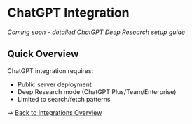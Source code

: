 # ChatGPT Integration

*Coming soon - detailed ChatGPT Deep Research setup guide*

## Quick Overview

ChatGPT integration requires:
- Public server deployment
- Deep Research mode (ChatGPT Plus/Team/Enterprise)
- Limited to search/fetch patterns

→ [Back to Integrations Overview](index.md)